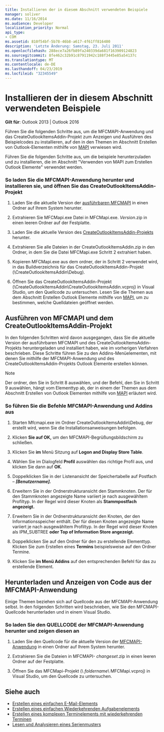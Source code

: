 ```yaml
---
title: Installieren der in diesem Abschnitt verwendeten Beispiele
manager: soliver
ms.date: 11/16/2014
ms.audience: Developer
localization_priority: Normal
api_type:
- COM
ms.assetid: 810f54bf-5b78-46b8-a617-4f61ff816400
description: 'Letzte Änderung: Samstag, 23. Juli 2011'
ms.openlocfilehash: 288ece7a26fb89fa240339da681f163909124823
ms.sourcegitcommit: 8fe462c32b91c87911942c188f3445e85a54137c
ms.translationtype: MT
ms.contentlocale: de-DE
ms.lasthandoff: 04/23/2019
ms.locfileid: "32345549"
---
```

# <a name="install-the-samples-used-in-this-section"></a>Installieren der in diesem Abschnitt verwendeten Beispiele

**Gilt für**: Outlook 2013 | Outlook 2016 
  
Führen Sie die folgenden Schritte aus, um die MFCMAPI-Anwendung und das CreateOutlookItemsAddin-Projekt zum Anzeigen und Ausführen des Beispielcodes zu installieren, auf den in den Themen im Abschnitt Erstellen von Outlook-Elementen mithilfe von [MAPI](creating-outlook-items-by-using-mapi.md) verwiesen wird. 

Führen Sie die folgenden Schritte aus, um die beispiele herunterzuladen und zu installieren, die im Abschnitt "Verwenden von MAPI zum Erstellen Outlook Elemente" verwendet werden.

### <a name="to-download-and-install-the-mfcmapi-application-and-open-createoutlookitemsaddin-project"></a>So laden Sie die MFCMAPI-Anwendung herunter und installieren sie, und öffnen Sie das CreateOutlookItemsAddin-Projekt

1. Laden Sie die aktuelle Version der [ausführbaren MFCMAPI](https://go.microsoft.com/fwlink/?LinkID=124154) in einen Ordner auf Ihrem System herunter. 
    
2. Extrahieren Sie MFCMapi.exe Datei in MFCMapi.exe. _Version_.zip in einen leeren Ordner auf der Festplatte.
    
3. Laden Sie die aktuelle Version des [CreateOutlookItemsAddin-Projekts](https://go.microsoft.com/fwlink/?LinkID=127828) herunter. 
    
4. Extrahieren Sie alle Dateien in der CreateOutlookItemsAddin.zip in den Ordner, in dem Sie die Datei MFCMapi.exe Schritt 2 extrahiert haben.
    
5. Kopieren MFCMapi.exe aus dem ordner, der in Schritt 2 verwendet wird, in das Buildverzeichnis für das CreateOutlookItemsAddin-Projekt (\CreateOutlookItemsAddin\Debug).
    
6. Öffnen Sie das CreateOutlookItemsAddin-Projekt (\CreateOutlookItemsAddin\CreateOutlookItemsAddin.vcproj) in Visual Studio, um den Quellcode zu untersuchen. Lesen Sie die Themen aus dem Abschnitt Erstellen Outlook Elemente mithilfe von [MAPI,](creating-outlook-items-by-using-mapi.md) um zu bestimmen, welche Quelldateien geöffnet werden. 
    
## <a name="run-mfcmapi-and-the-createoutlookitemsaddin-project"></a>Ausführen von MFCMAPI und dem CreateOutlookItemsAddin-Projekt

In den folgenden Schritten wird davon ausgegangen, dass Sie die aktuelle Version der ausführbaren MFCMAPI und des CreateOutlookItemsAddin-Projekts heruntergeladen und installiert haben, wie im vorherigen Verfahren beschrieben. Diese Schritte führen Sie  zu den Addins-Menüelementen, mit denen Sie mithilfe der MFCMAPI-Anwendung und des CreateOutlookItemsAddin-Projekts Outlook Elemente erstellen können. 
  
> [!NOTE]
> Der ordner, den Sie in Schritt 8 auswählen, und der Befehl, den Sie in Schritt 9 auswählen, hängt vom Elementtyp ab, der in einem der Themen aus dem Abschnitt Erstellen von Outlook Elementen mithilfe von [MAPI](creating-outlook-items-by-using-mapi.md) erläutert wird. 

### <a name="to-run-the-mfcmapi-application-and-addins-menu-commands"></a>So führen Sie die Befehle MFCMAPI-Anwendung und Addins aus

1. Starten Mfcmapi.exe im Ordner CreateOutlookItemsAddin\Debug, der erstellt wird, wenn Sie die Installationsanweisungen befolgen.
    
2. Klicken **Sie auf OK,** um den MFCMAPI-Begrüßungsbildschirm zu schließen. 
    
3. Klicken Sie **im** Menü Sitzung auf **Logon and Display Store Table**.
    
4. Wählen Sie im Dialogfeld **Profil** auswählen das richtige Profil aus, und klicken Sie dann auf **OK**. 
    
5. Doppelklicken Sie in der Listenansicht der Speichertabelle auf Postfach – **_[Benutzername]._** 
    
6. Erweitern Sie in der Ordnerstrukturansicht den Stammknoten. Der für den Stammknoten angezeigte Name variiert je nach ausgewähltem Profiltyp. In der Regel wird dieser Knoten als **Stammpostfach angezeigt.**
    
7. Erweitern Sie in der Ordnerstrukturansicht den Knoten, der den Informationsspeicher enthält. Der für diesen Knoten angezeigte Name variiert je nach ausgewähltem Profiltyp. In der Regel wird  dieser Knoten als IPM_SUBTREE **oder Top of Information Store angezeigt.**
    
8. Doppelklicken Sie auf den Ordner für den zu erstellende Elementtyp. Klicken Sie zum Erstellen eines **Termins** beispielsweise auf den Ordner Termine. 
    
9. Klicken Sie **im Menü Addins** auf den entsprechenden Befehl für das zu erstellende Element. 
    
## <a name="download-and-view-code-from-the-mfcmapi-application"></a>Herunterladen und Anzeigen von Code aus der MFCMAPI-Anwendung

Einige Themen beziehen sich auf Quellcode aus der MFCMAPI-Anwendung selbst. In den folgenden Schritten wird beschrieben, wie Sie den MFCMAPI-Quellcode herunterladen und in einem Visual Studio. 

### <a name="to-download-and-view-the-mfcmapi-application-source-code"></a>So laden Sie den QUELLCODE der MFCMAPI-Anwendung herunter und zeigen diesen an

1. Laden Sie den Quellcode für die aktuelle Version der [MFCMAPI-Anwendung](https://go.microsoft.com/fwlink/?LinkID=124154) in einen Ordner auf Ihrem System herunter. 
    
2. Extrahieren Sie die Dateien in MFCMAPI- _changeset_.zip in einen leeren Ordner auf der Festplatte.
    
3. Öffnen Sie das MFCMapi-Projekt (\ _foldername_\ MFCMapi.vcproj) in Visual Studio, um den Quellcode zu untersuchen.
    
## <a name="see-also"></a>Siehe auch

- [Erstellen eines einfachen E-Mail-Elements](how-to-create-a-simple-mail-item.md)
- [Erstellen eines einfachen Wiederkehrenden Aufgabenelements](how-to-create-a-simple-recurrent-task-item.md)
- [Erstellen eines komplexen Terminelements mit wiederkehrenden Terminen](how-to-create-a-complex-recurrent-appointment-item.md)
- [Lesen und Analysieren eines Serienmusters](how-to-read-and-parse-a-recurrence-pattern.md)

